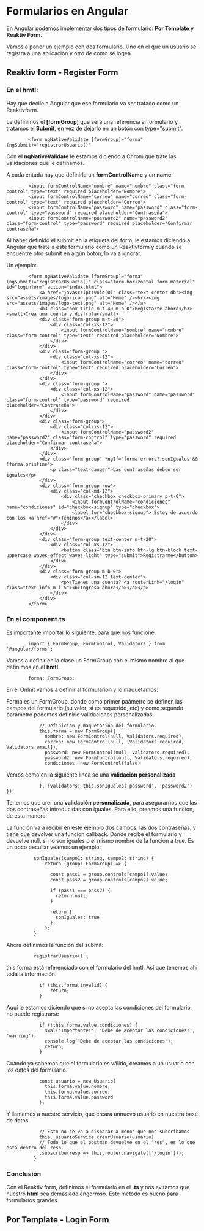 # Formularios en Angular

En Angular podemos implementar dos tipos de formulario: **Por Template y Reaktiv Form**.

Vamos a poner un ejemplo con dos formulario. Uno en el que un usuario se registra a una aplicación y
otro de como se logea.

## Reaktiv form - Register Form

### En el hmtl:

Hay que decile a Angular que ese formulario va ser tratado como un Reaktivform.

Le definimos el **[formGroup]** que será una referencia al formulario y tratamos el **Submit**,
en vez de dejarlo en un botón con type="submit".

            <form ngNativeValidate [formGroup]="forma" (ngSubmit)="registrarUsuario()"
            
Con el **ngNativeValidate** le estamos diciendo a Chrom que trate las validaciones que le definamos.

A cada entada hay que definirle un **formControlName** y un **name**.

            <input formControlName="nombre" name="nombre" class="form-control" type="text" required placeholder="Nombre">
            <input formControlName="correo" name="correo" class="form-control" type="text" required placeholder="Correo">
            <input formControlName="password" name="password" class="form-control" type="password" required placeholder="Contraseña">
            <input formControlName="password2" name="password2" class="form-control" type="password" required placeholder="Confirmar contraseña">
            
Al haber definido el submit en la etiqueta del form, le estamos diciendo a Angular que trate a este
formulario como un Reaktivform y cuando se encuentre otro submit en algún botón, lo va a ignorar.

Un ejemplo:

            <form ngNativeValidate [formGroup]="forma" (ngSubmit)="registrarUsuario()" class="form-horizontal form-material"        id="loginform" action="index.html">
                <a href="javascript:void(0)" class="text-center db"><img src="assets/images/logo-icon.png" alt="Home" /><br/><img src="assets/images/logo-text.png" alt="Home" /></a>
                <h3 class="box-title m-t-40 m-b-0">Regístarte ahora</h3><small>Crea una cuenta y disfruta</small>
                <div class="form-group m-t-20">
                    <div class="col-xs-12">
                        <input formControlName="nombre" name="nombre" class="form-control" type="text" required placeholder="Nombre">
                    </div>
                </div>
                <div class="form-group ">
                    <div class="col-xs-12">
                        <input formControlName="correo" name="correo" class="form-control" type="text" required placeholder="Correo">
                    </div>
                </div>
                <div class="form-group ">
                    <div class="col-xs-12">
                        <input formControlName="password" name="password" class="form-control" type="password" required placeholder="Contraseña">
                    </div>
                </div>
                <div class="form-group">
                    <div class="col-xs-12">
                        <input formControlName="password2" name="password2" class="form-control" type="password" required placeholder="Confirmar contraseña">
                    </div>
                </div>
                <div class="form-group" *ngIf="forma.errors?.sonIguales && !forma.pristine">
                    <p class="text-danger">Las contraseñas deben ser iguales</p>
                </div>
                <div class="form-group row">
                    <div class="col-md-12">
                        <div class="checkbox checkbox-primary p-t-0">
                            <input formControlName="condiciones" name="condiciones" id="checkbox-signup" type="checkbox">
                            <label for="checkbox-signup"> Estoy de acuerdo con los <a href="#">Téminos</a></label>
                        </div>
                    </div>
                </div>
                <div class="form-group text-center m-t-20">
                    <div class="col-xs-12">
                        <button class="btn btn-info btn-lg btn-block text-uppercase waves-effect waves-light" type="submit">Registrarme</button>
                    </div>
                </div>
                <div class="form-group m-b-0">
                    <div class="col-sm-12 text-center">
                        <p>¿Tienes una cuenta? <a routerLink="/login" class="text-info m-l-5"><b>Ingresa ahora</b></a></p>
                    </div>
                </div>
            </form>


### En el component.ts

Es importante importar lo siguiente, para que nos funcione:

            import { FormGroup, FormControl, Validators } from '@angular/forms';

Vamos a definir en la clase un FormGroup con el mismo nombre al que definimos en el **hmtl**.

            forma: FormGroup;
            
En el OnInit vamos a definir al formularion y lo maquetamos:

Forma es un FormGroup, donde como primer paámetro se definen las campos del formulario (su valor, si es requerido, etc)
y como segundo parámetro podemos definirle validaciones personalizadas.

                // Definición y maquetación del formulario
                this.forma = new FormGroup({
                  nombre: new FormControl(null, Validators.required),
                  correo: new FormControl(null, [Validators.required, Validators.email]),
                  password: new FormControl(null, Validators.required),
                  password2: new FormControl(null, Validators.required),
                  condiciones: new FormControl(false)
                  
Vemos como en la siguiente línea se una **validación personalizada**

                }, {validators: this.sonIguales('password', 'password2') });
                
Tenemos que crer una **validación personalizada**, para asegurarnos que las dos contraseñas introducidas con iguales.
Para ello, creamos una funcion, de esta manera:

La función va a recibir en este ejemplo dos campos, las dos contraseñas, y tiene que devolver una funcion callback.
Donde recibe el formulario y devuelve null, si no son iguales o el mismo nombre de la funcion a true.
Es un poco peculiar veamos un ejemplo:


              sonIguales(campo1: string, campo2: string) {
                  return (group: FormGroup) => {

                    const pass1 = group.controls[campo1].value;
                    const pass2 = group.controls[campo2].value;

                    if (pass1 === pass2) {
                      return null;
                    }

                    return {
                      sonIguales: true
                    };
                  };
              }
                
Ahora definimos la función del submit:

              registrarUsuario() {

this.forma está referenciado con el formulario del hmtl. Así que tenemos ahí toda la información.

                if (this.forma.invalid) {
                    return;
                }
                
Aquí le estamos diciendo que si no acepta las condiciones del formulario, no puede registrarse

                if (!this.forma.value.condiciones) {
                  swal('Importante!', 'Debe de aceptar las condiciones!', 'warning');
                  console.log('Debe de aceptar las condiciones');
                  return;
                }
                
Cuando ya sabemos que el formulario es válido, creamos a un usuario con los datos del formulario.

                const usuario = new Usuario(
                  this.forma.value.nombre,
                  this.forma.value.correo,
                  this.forma.value.password
                );
                
 Y llamamos a nuestro servicio, que creara unnuevo usuario en nuestra base de datos.

                // Esto no se va a disparar a menos que nos subcribamos
                this._usuarioService.crearUsuario(usuario)
                // Todo lo que el postman devuelve en el "res", es lo que está dentro del resp.
                .subscribe(resp => this.router.navigate(['/login']));
              }
              
### Conclusión
Con el Reaktiv form, definimos el formulario en el **.ts** y nos evitamos que nuestro **html** sea demasiado engorroso.
Este método es bueno para formularios grandes.

## Por Template - Login Form



